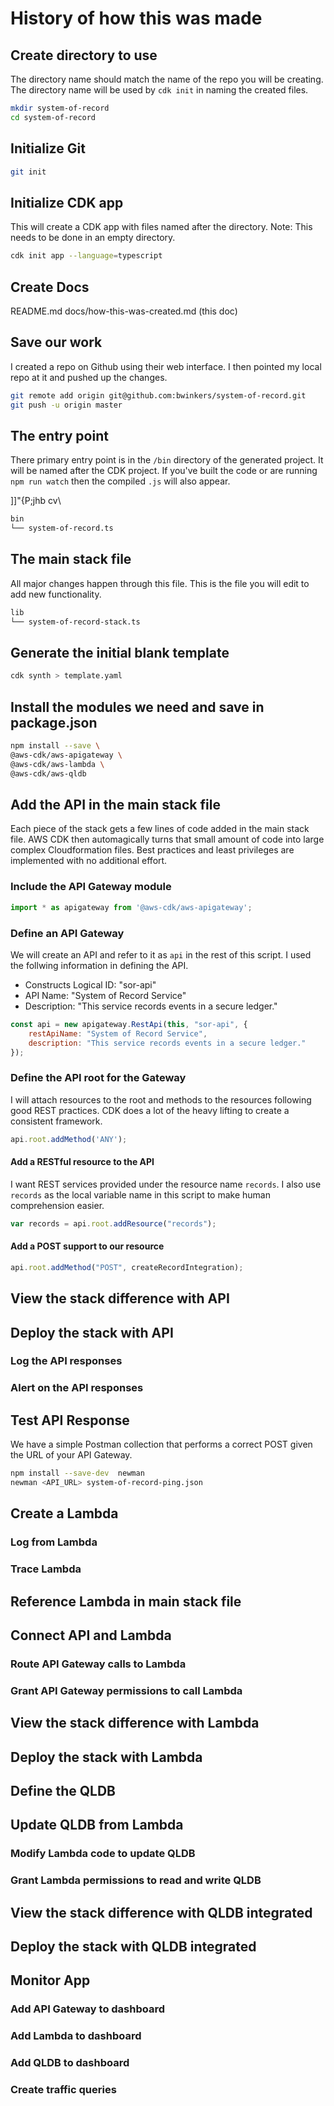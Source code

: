# History of how this was made

## Create directory to use

The directory name should match the name of the repo you will be creating.
The directory name will be used by `cdk init` in naming  the created files.

```bash
mkdir system-of-record
cd system-of-record
```

## Initialize Git

```bash
git init
```

## Initialize CDK app

This will create a CDK app with files named after the directory.
Note: This needs to be done in an empty directory.

```bash
cdk init app --language=typescript
```

## Create Docs

README.md
docs/how-this-was-created.md (this doc)

## Save our work

I created a repo on Github using their web interface. I then pointed my local repo at it and pushed up the changes.

```bash
git remote add origin git@github.com:bwinkers/system-of-record.git
git push -u origin master
```

## The entry point

There primary entry point is in the `/bin` directory of the generated project. It will be named after the CDK project. If you've built the code or are running `npm run watch` then the compiled `.js` will also appear. 

]]"{P;jhb cv\
```bash
bin
└── system-of-record.ts
```

## The main stack file

All major changes happen through this file. This is the file you will edit to add new functionality.

```bash
lib
└── system-of-record-stack.ts
```

## Generate the initial blank template

```bash
cdk synth > template.yaml
```

## Install the modules we need and save in package.json

```bash
npm install --save \
@aws-cdk/aws-apigateway \
@aws-cdk/aws-lambda \
@aws-cdk/aws-qldb
```

## Add the API in the main stack file

Each piece of the stack gets a few lines of code added in the main stack file.
AWS CDK then automagically turns that small amount of code into large complex Cloudformation files. Best practices and least privileges are implemented with no additional effort.

### Include the API Gateway module

```javascript
import * as apigateway from '@aws-cdk/aws-apigateway';
````

### Define an API Gateway

We will create an API and refer to it as `api` in the rest of this script. I used the follwing information in defining the API.

- Constructs Logical ID: "sor-api"
- API Name: "System of Record Service"
- Description: "This service records events in a secure ledger."

```javascript
const api = new apigateway.RestApi(this, "sor-api", {
    restApiName: "System of Record Service",
    description: "This service records events in a secure ledger."
});
```

### Define the API root for the Gateway

I will attach resources to the root and methods to the resources following good REST practices. CDK does a lot of the heavy lifting to create a consistent framework.

```javascript
api.root.addMethod('ANY');
```

#### Add a RESTful resource to the API

I want REST services provided under the resource name `records`. I also use `records` as the local variable name in this script to make human comprehension easier.

```javascript
var records = api.root.addResource("records");
```

#### Add a POST support to our resource

```javascript
api.root.addMethod("POST", createRecordIntegration);
```

## View the stack difference with API

## Deploy the stack with API

### Log the API responses

### Alert on the API responses

## Test API Response

We have a simple Postman collection that performs a correct POST given the URL of your API Gateway.

```bash
npm install --save-dev  newman
newman <API_URL> system-of-record-ping.json
```

## Create a Lambda 

### Log from Lambda

### Trace Lambda

## Reference Lambda in main stack file

## Connect API and Lambda

### Route API Gateway calls to Lambda

### Grant API Gateway permissions to call Lambda

## View the stack difference with Lambda

## Deploy the stack with Lambda

## Define the QLDB

## Update QLDB from Lambda

### Modify Lambda code to update QLDB

### Grant Lambda permissions to read and write QLDB

## View the stack difference with QLDB integrated

## Deploy the stack with QLDB integrated

## Monitor App

### Add API Gateway to dashboard

### Add Lambda to dashboard

### Add QLDB to dashboard

### Create traffic queries


